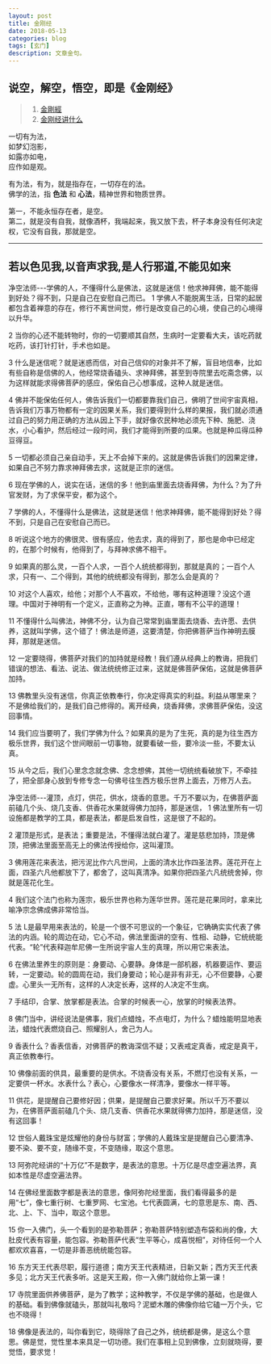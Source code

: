 ```yaml
---
layout: post
title: 金刚经
date: 2018-05-13
categories: blog
tags: [玄门]
description: 文章金句。
---
```



## 说空，解空，悟空，即是《金刚经》
>1. [金剛經](https://www.bilibili.com/video/av4530353?from=search&seid=15674367433803297338)   
>1. [金刚经讲什么](https://www.zhihu.com/question/20742809)   


一切有为法，<br>
如梦幻泡影，<br>
如露亦如电，<br>
应作如是观。

有为法，有为，就是指存在，一切存在的法。<br>
佛学的法，指 **色法** 和 **心法**，精神世界和物质世界。


第一，不能永恒存在者，是空。<br>
第二，就是没有自我，就像酒杯，我端起来，我又放下去，杯子本身没有任何决定权，它没有自我，那就是空。


----

## 若以色见我,以音声求我,是人行邪道,不能见如来
净空法师---学佛的人，不懂得什么是佛法，这就是迷信！他求神拜佛，能不能得到好处？得不到，只是自己在安慰自己而已。
1 学佛人不能脱离生活，日常的起居都包含着禅意的存在，修行不离世间觉，修行是改变自己的心境，使自己的心境得以升华。

2 当你的心还不能转物时，你的一切要顺其自然，生病时一定要看大夫，该吃药就吃药，该打针打针，手术也如是。

3 什么是迷信呢？就是迷惑而信，对自己信仰的对象并不了解，盲目地信奉，比如有些自称是信佛的人，他经常烧香磕头、求神拜佛，甚至到寺院里去吃斋念佛，以为这样就能求得佛菩萨的感应，保佑自己心想事成，这种人就是迷信。

4 佛并不能保佑任何人，佛告诉我们一切都要靠我们自己，佛明了世间宇宙真相，告诉我们万事万物都有一定的因果关系，我们要得到什么样的果报，我们就必须通过自己的努力用正确的方法从因上下手，就好像农民种地必须先下种、施肥、浇水，小心看护，然后经过一段时间，我们才能得到所要的瓜果。也就是种瓜得瓜种豆得豆。

5 一切都必须自己亲自动手，天上不会掉下来的。这就是佛告诉我们的因果定律，如果自己不努力靠求神拜佛去求，这就是正宗的迷信。

6 现在学佛的人，说实在话，迷信的多！他到庙里面去烧香拜佛，为什么？为了升官发财，为了求保平安，都为这个。

7 学佛的人，不懂得什么是佛法，这就是迷信！他求神拜佛，能不能得到好处？得不到，只是自己在安慰自己而已。

8 听说这个地方的佛很灵、很有感应，他去求，真的得到了，那也是命中已经定的，在那个时候有，他得到了，与拜神求佛不相干。

9 如果真的那么灵，一百个人求，一百个人统统都得到，那就是真的；一百个人求，只有一、二个得到，其他的统统都没有得到，那怎么会是真的？

10 对这个人喜欢，给他；对那个人不喜欢，不给他，哪有这种道理？没这个道理。中国对于神明有一个定义，正直称之为神。正直，哪有不公平的道理！

11 不懂得什么叫佛法，神佛不分，认为自己常常到庙里面去烧香、去许愿、去供养，这就叫学佛，这个错了！佛法是师道，这要清楚，你把佛菩萨当作神明去膜拜，那就是迷信。

12 一定要晓得，佛菩萨对我们的加持就是经教！我们遵从经典上的教诲，把我们错误的想法、看法、说法、做法统统修正过来，这就是佛菩萨保佑，这就是佛菩萨加持。

13 佛教里头没有迷信，你真正依教奉行，你决定得真实的利益。利益从哪里来？不是佛给我们的，是我们自己修得的。离开经典，烧香拜佛，求佛菩萨保佑，没这回事情。

14 我们应当要明了，我们学佛为什么？如果真的是为了生死，真的是为往生西方极乐世界，我们这个世间眼前一切事物，就要看破一些，要冷淡一些，不要太认真。

15 从今之后，我们心里念念就念佛、念念想佛，其他一切统统看破放下，不牵挂了，把全部身心放到专修专念一句佛号往生西方极乐世界上面去，万修万人去。

净空法师---灌顶，点灯，供花，供水，烧香的意思。千万不要以为，在佛菩萨面前磕几个头、烧几支香、供香花水果就得佛力加持，那是迷信，
1 佛法里所有一切设施都是教学的工具，都是表法，都是启发自性，这是很了不起的。

2 灌顶是形式，是表法；重要是法，不懂得法就白灌了。灌是慈悲加持，顶是佛顶，把佛法里面至高无上的佛法传授给你，这叫灌顶。

3 佛用莲花来表法，把污泥比作六凡世间，上面的清水比作四圣法界。莲花开在上面，四圣六凡他都放下了，都舍了，这叫真清净。如果你把四圣六凡统统舍掉，你就是莲花化生。

4 我们这个法门也称为莲宗，极乐世界也称为莲华世界。莲花是花果同时，拿来比喻净宗念佛成佛非常恰当。

5 法 L是最早用来表法的，轮是一个很不可思议的一个象征，它确确实实代表了佛法的内涵。轮的周边在动，它心不动，佛法里面讲的空有、性相、动静，它统统能代表。“轮”代表释迦牟尼佛一生所说宇宙人生的真理，所以用它来表法。

6 在佛法里养生的原则是：身要动、心要静。身体是一部机器，机器要运作、要运转，一定要动。轮的圆周在动，我们身要动；轮心是非有非无，心不但要静，心要虚。心里头一无所有，这样的人决定长寿，这样的人决定不生病。

7 手结印，合掌、放掌都是表法。合掌的时候表一心，放掌的时候表法界。

8 佛门当中，讲经说法是佛事，我们点蜡烛，不点电灯，为什么？蜡烛能明显地表法，蜡烛代表燃烧自己、照耀别人，舍己为人。

9 香表什么？香表信香，对佛菩萨的教诲深信不疑；又表戒定真香，戒定是真干，真正依教奉行。

10 佛像前面的供具，最重要的是供水。不烧香没有关系，不燃灯也没有关系，一定要供一杯水。水表什么？表心，心要像水一样清净，要像水一样平等。

11 供花，是提醒自己要修好因；供果，是提醒自己要求好果。所以千万不要以为，在佛菩萨面前磕几个头、烧几支香、供香花水果就得佛力加持，那是迷信，没有这回事！

12 世俗人戴珠宝是炫耀他的身份与财富；学佛的人戴珠宝是提醒自己心要清净、要不染、要不变，随缘不变，不变随缘，取这个意思。

13 阿弥陀经讲的“十万亿”不是数字，是表法的意思。十万亿是尽虚空遍法界，真如本性是尽虚空遍法界。

14 在佛经里面数字都是表法的意思，像阿弥陀经里面，我们看得最多的是用“七”，像七重行树、七重罗网、七宝池。七代表圆满，七的意思是东、南、西、北、上、下、当中，取这个意思。

15 你一入佛门，头一个看到的是弥勒菩萨；弥勒菩萨特别塑造布袋和尚的像，大肚皮代表有容量，能包容。弥勒菩萨代表“生平等心，成喜悦相”，对待任何一个人都欢欢喜喜，一切是非善恶统统能包容。

16 东方天王代表尽职，履行道德；南方天王代表精进，日新又新；西方天王代表多见；北方天王代表多听。这是天王殿，你一入佛门就给你上第一课！

17 寺院里面供养佛菩萨，是为了教学；这种教学，不仅是学佛的基础，也是做人的基础。看到佛像就磕头，那就叫礼敬吗？泥塑木雕的佛像你给它磕一万个头，它也不晓得！

18 佛像是表法的，叫你看到它，晓得除了自己之外，统统都是佛，是这么个意思。佛是觉，觉性里本来具足一切功德。我们在事相上见到佛像，立刻就晓得，要觉悟，要求觉！
